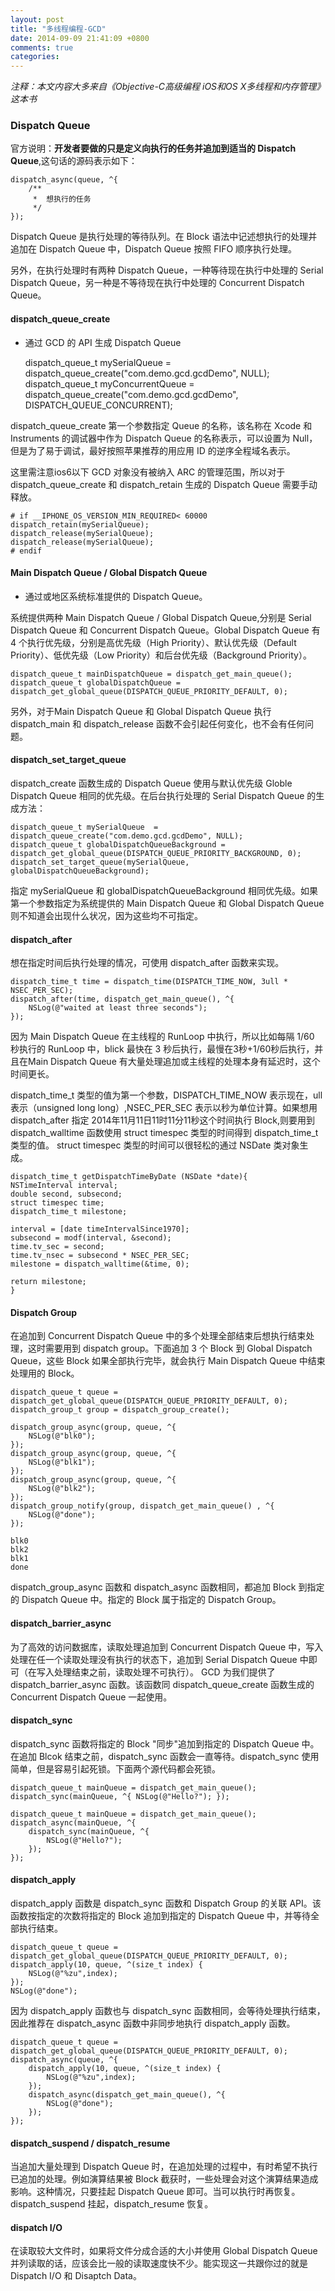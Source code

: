 ```yaml
---
layout: post
title: "多线程编程-GCD"
date: 2014-09-09 21:41:09 +0800
comments: true
categories: 
---
```

*注释：本文内容大多来自《Objective-C高级编程 iOS和OS X多线程和内存管理》这本书*

### Dispatch Queue

官方说明：**开发者要做的只是定义向执行的任务并追加到适当的 Dispatch Queue**,这句话的源码表示如下：

	dispatch_async(queue, ^{
        /**
         *  想执行的任务
         */
    });
   
Dispatch Queue 是执行处理的等待队列。在 Block 语法中记述想执行的处理并追加在 Dispatch Queue 中，Dispatch Queue 按照 FIFO 顺序执行处理。

另外，在执行处理时有两种 Dispatch Queue，一种等待现在执行中处理的 Serial Dispatch Queue，另一种是不等待现在执行中处理的 Concurrent Dispatch Queue。

#### dispatch_queue_create

* 通过 GCD 的 API 生成 Dispatch Queue

	dispatch_queue_t mySerialQueue  = dispatch_queue_create("com.demo.gcd.gcdDemo", NULL);
    dispatch_queue_t myConcurrentQueue = dispatch_queue_create("com.demo.gcd.gcdDemo", DISPATCH_QUEUE_CONCURRENT);
    
dispatch_queue_create 第一个参数指定 Queue 的名称，该名称在 Xcode 和 Instruments 的调试器中作为 Dispatch Queue 的名称表示，可以设置为 Null，但是为了易于调试，最好按照苹果推荐的用应用 ID 的逆序全程域名表示。

这里需注意ios6以下 GCD 对象没有被纳入 ARC 的管理范围，所以对于 dispatch_queue_create 和 dispatch_retain 生成的 Dispatch Queue 需要手动释放。
	
	# if __IPHONE_OS_VERSION_MIN_REQUIRED< 60000
    dispatch_retain(mySerialQueue);
    dispatch_release(mySerialQueue);
    dispatch_release(mySerialQueue);
	# endif
	
#### Main Dispatch Queue / Global Dispatch Queue
* 通过或地区系统标准提供的 Dispatch Queue。

系统提供两种 Main Dispatch Queue / Global Dispatch Queue,分别是 Serial Dispatch Queue
 和 	Concurrent Dispatch Queue。Global Dispatch Queue 有 4 个执行优先级，分别是高优先级（High Priority）、默认优先级（Default Priority）、低优先级（Low Priority）和后台优先级（Background Priority）。
 
 
	dispatch_queue_t mainDispatchQueue = dispatch_get_main_queue();
    dispatch_queue_t globalDispatchQueue =
    dispatch_get_global_queue(DISPATCH_QUEUE_PRIORITY_DEFAULT, 0);
    
另外，对于Main Dispatch Queue 和 Global Dispatch Queue 执行 dispatch_main 和 dispatch_release 函数不会引起任何变化，也不会有任何问题。

#### dispatch_set_target_queue

dispatch_create 函数生成的 Dispatch Queue 使用与默认优先级 Globle Dispatch Queue 相同的优先级。在后台执行处理的 Serial Dispatch Queue 的生成方法：

	dispatch_queue_t mySerialQueue  = dispatch_queue_create("com.demo.gcd.gcdDemo", NULL);
	dispatch_queue_t globalDispatchQueueBackground = dispatch_get_global_queue(DISPATCH_QUEUE_PRIORITY_BACKGROUND, 0);
    dispatch_set_target_queue(mySerialQueue, globalDispatchQueueBackground);
    
指定 mySerialQueue 和 globalDispatchQueueBackground 相同优先级。如果第一个参数指定为系统提供的 Main Dispatch Queue 和 Global Dispatch Queue 则不知道会出现什么状况，因为这些均不可指定。

#### dispatch_after 
想在指定时间后执行处理的情况，可使用 dispatch_after 函数来实现。

	dispatch_time_t time = dispatch_time(DISPATCH_TIME_NOW, 3ull * NSEC_PER_SEC);
    dispatch_after(time, dispatch_get_main_queue(), ^{
        NSLog(@"waited at least three seconds");
    });
  
因为 Main Dispatch Queue 在主线程的 RunLoop 中执行，所以比如每隔 1/60 秒执行的 RunLoop 中，blick 最快在 3 秒后执行，最慢在3秒+1/60秒后执行，并且在Main Dispatch Queue 有大量处理追加或主线程的处理本身有延迟时，这个时间更长。

dispatch_time_t 类型的值为第一个参数，DISPATCH_TIME_NOW 表示现在，ull 表示（unsigned long long）,NSEC_PER_SEC 表示以秒为单位计算。如果想用 dispatch_after 指定 2014年11月11日11时11分11秒这个时间执行 Block,则要用到 dispatch_walltime 函数使用 struct timespec 类型的时间得到 dispatch_time_t 类型的值。 struct timespec 类型的时间可以很轻松的通过 NSDate 类对象生成。

	dispatch_time_t getDispatchTimeByDate (NSDate *date){
    NSTimeInterval interval;
    double second, subsecond;
    struct timespec time;
    dispatch_time_t milestone;
    
    interval = [date timeIntervalSince1970];
    subsecond = modf(interval, &second);
    time.tv_sec = second;
    time.tv_nsec = subsecond * NSEC_PER_SEC;
    milestone = dispatch_walltime(&time, 0);
    
    return milestone;
	}
	
#### Dispatch Group

在追加到 Concurrent Dispatch Queue 中的多个处理全部结束后想执行结束处理，这时需要用到 dispatch group。下面追加 3 个 Block 到 Global Dispatch Queue，这些 Block 如果全部执行完毕，就会执行 Main Dispatch Queue 中结束处理用的 Block。

	dispatch_queue_t queue = dispatch_get_global_queue(DISPATCH_QUEUE_PRIORITY_DEFAULT, 0);
    dispatch_group_t group = dispatch_group_create();
    
    dispatch_group_async(group, queue, ^{
        NSLog(@"blk0");
    });
    dispatch_group_async(group, queue, ^{
        NSLog(@"blk1");
    });
    dispatch_group_async(group, queue, ^{
        NSLog(@"blk2");
    });
    dispatch_group_notify(group, dispatch_get_main_queue() , ^{
        NSLog(@"done");
    });

	blk0
	blk2
    blk1
 	done
 
dispatch_group_async 函数和 dispatch_async 函数相同，都追加 Block 到指定的 Dispatch Queue 中。指定的 Block 属于指定的 Dispatch Group。

#### dispatch_barrier_async
为了高效的访问数据库，读取处理追加到 Concurrent Dispatch Queue 中，写入处理在任一个读取处理没有执行的状态下，追加到 Serial Dispatch Queue 中即可（在写入处理结束之前，读取处理不可执行）。
GCD 为我们提供了 dispatch_barrier_async 函数。该函数同 dispatch_queue_create 函数生成的 Concurrent Dispatch Queue 一起使用。

#### dispatch_sync
dispatch_sync 函数将指定的 Block "同步"追加到指定的 Dispatch Queue 中。在追加 Blcok 结束之前，dispatch_sync 函数会一直等待。dispatch_sync 使用简单，但是容易引起死锁。下面两个源代码都会死锁。

	dispatch_queue_t mainQueue = dispatch_get_main_queue();
    dispatch_sync(mainQueue, ^{ NSLog(@"Hello?"); });
    
    dispatch_queue_t mainQueue = dispatch_get_main_queue();
    dispatch_async(mainQueue, ^{
        dispatch_sync(mainQueue, ^{
            NSLog(@"Hello?");
        });
    });

#### dispatch_apply
dispatch_apply 函数是 dispatch_sync 函数和 Dispatch Group 的关联 API。该函数按指定的次数将指定的 Block 追加到指定的 Dispatch Queue 中，并等待全部执行结束。

	dispatch_queue_t queue = dispatch_get_global_queue(DISPATCH_QUEUE_PRIORITY_DEFAULT, 0);
	dispatch_apply(10, queue, ^(size_t index) {
        NSLog(@"%zu",index);
    });
    NSLog(@"done");

因为 dispatch_apply 函数也与 dispatch_sync 函数相同，会等待处理执行结束，因此推荐在 dispatch_async 函数中非同步地执行 dispatch_apply 函数。

	dispatch_queue_t queue = dispatch_get_global_queue(DISPATCH_QUEUE_PRIORITY_DEFAULT, 0);
	dispatch_async(queue, ^{
        dispatch_apply(10, queue, ^(size_t index) {
            NSLog(@"%zu",index);
        });
        dispatch_async(dispatch_get_main_queue(), ^{
            NSLog(@"done");
        });
    });
 
#### dispatch_suspend / dispatch_resume
当追加大量处理到 Dispatch Queue 时，在追加处理的过程中，有时希望不执行已追加的处理。例如演算结果被 Block 截获时，一些处理会对这个演算结果造成影响。这种情况，只要挂起 Dispatch Queue 即可。当可以执行时再恢复。 dispatch_suspend 挂起，dispatch_resume 恢复。

#### dispatch I/O
在读取较大文件时，如果将文件分成合适的大小并使用 Global Dispatch Queue 并列读取的话，应该会比一般的读取速度快不少。能实现这一共跟你过的就是 Dispatch I/O 和 Disaptch Data。

		